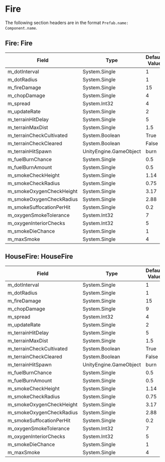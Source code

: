 # Fire

The following section headers are in the format `Prefab.name: Component.name`.

## Fire: Fire

|Field|Type|Default Value|
|-----|----|-------------|
|m_dotInterval|System.Single|1|
|m_dotRadius|System.Single|1|
|m_fireDamage|System.Single|15|
|m_chopDamage|System.Single|4|
|m_spread|System.Int32|4|
|m_updateRate|System.Single|2|
|m_terrainHitDelay|System.Single|5|
|m_terrainMaxDist|System.Single|1.5|
|m_terrainCheckCultivated|System.Boolean|True|
|m_terrainCheckCleared|System.Boolean|False|
|m_terrainHitSpawn|UnityEngine.GameObject|burn|
|m_fuelBurnChance|System.Single|0.5|
|m_fuelBurnAmount|System.Single|0.5|
|m_smokeCheckHeight|System.Single|1.14|
|m_smokeCheckRadius|System.Single|0.75|
|m_smokeOxygenCheckHeight|System.Single|3.17|
|m_smokeOxygenCheckRadius|System.Single|2.88|
|m_smokeSuffocationPerHit|System.Single|0.2|
|m_oxygenSmokeTolerance|System.Int32|7|
|m_oxygenInteriorChecks|System.Int32|5|
|m_smokeDieChance|System.Single|1|
|m_maxSmoke|System.Single|4|

## HouseFire: HouseFire

|Field|Type|Default Value|
|-----|----|-------------|
|m_dotInterval|System.Single|1|
|m_dotRadius|System.Single|1|
|m_fireDamage|System.Single|15|
|m_chopDamage|System.Single|9|
|m_spread|System.Int32|4|
|m_updateRate|System.Single|2|
|m_terrainHitDelay|System.Single|5|
|m_terrainMaxDist|System.Single|1.5|
|m_terrainCheckCultivated|System.Boolean|True|
|m_terrainCheckCleared|System.Boolean|False|
|m_terrainHitSpawn|UnityEngine.GameObject|burn|
|m_fuelBurnChance|System.Single|0.5|
|m_fuelBurnAmount|System.Single|0.5|
|m_smokeCheckHeight|System.Single|1.14|
|m_smokeCheckRadius|System.Single|0.75|
|m_smokeOxygenCheckHeight|System.Single|3.17|
|m_smokeOxygenCheckRadius|System.Single|2.88|
|m_smokeSuffocationPerHit|System.Single|0.2|
|m_oxygenSmokeTolerance|System.Int32|7|
|m_oxygenInteriorChecks|System.Int32|5|
|m_smokeDieChance|System.Single|1|
|m_maxSmoke|System.Single|4|


